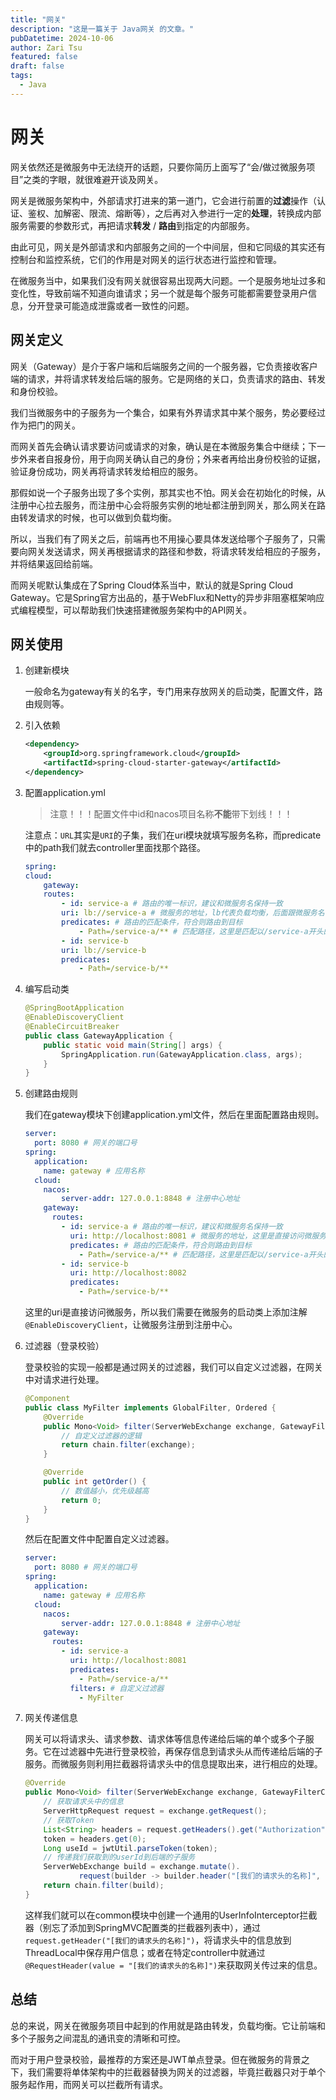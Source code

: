 ```yaml
---
title: "网关"
description: "这是一篇关于 Java网关 的文章。"
pubDatetime: 2024-10-06
author: Zari Tsu
featured: false
draft: false
tags:
  - Java
---
```


# 网关

网关依然还是微服务中无法绕开的话题，只要你简历上面写了“会/做过微服务项目”之类的字眼，就很难避开谈及网关。

网关是微服务架构中，外部请求打进来的第一道门，它会进行前置的**过滤**操作（认证、鉴权、加解密、限流、熔断等），之后再对入参进行一定的**处理**，转换成内部服务需要的参数形式，再把请求**转发** / **路由**到指定的内部服务。

由此可见，网关是外部请求和内部服务之间的一个中间层，但和它同级的其实还有控制台和监控系统，它们的作用是对网关的运行状态进行监控和管理。

在微服务当中，如果我们没有网关就很容易出现两大问题。一个是服务地址过多和变化性，导致前端不知道向谁请求；另一个就是每个服务可能都需要登录用户信息，分开登录可能造成泄露或者一致性的问题。

## 网关定义

网关（Gateway）是介于客户端和后端服务之间的一个服务器，它负责接收客户端的请求，并将请求转发给后端的服务。它是网络的关口，负责请求的路由、转发和身份校验。

我们当微服务中的子服务为一个集合，如果有外界请求其中某个服务，势必要经过作为把门的网关。

而网关首先会确认请求要访问或请求的对象，确认是在本微服务集合中继续；下一步外来者自报身份，用于向网关确认自己的身份；外来者再给出身份校验的证据，验证身份成功，网关再将请求转发给相应的服务。

那假如说一个子服务出现了多个实例，那其实也不怕。网关会在初始化的时候，从注册中心拉去服务，而注册中心会将服务实例的地址都注册到网关，那么网关在路由转发请求的时候，也可以做到负载均衡。

所以，当我们有了网关之后，前端再也不用操心要具体发送给哪个子服务了，只需要向网关发送请求，网关再根据请求的路径和参数，将请求转发给相应的子服务，并将结果返回给前端。

而网关呢默认集成在了Spring Cloud体系当中，默认的就是Spring Cloud Gateway。它是Spring官方出品的，基于WebFlux和Netty的异步非阻塞框架响应式编程模型，可以帮助我们快速搭建微服务架构中的API网关。

## 网关使用

1. 创建新模块

    一般命名为gateway有关的名字，专门用来存放网关的启动类，配置文件，路由规则等。

2. 引入依赖

    ```xml
    <dependency>
        <groupId>org.springframework.cloud</groupId>
        <artifactId>spring-cloud-starter-gateway</artifactId>
    </dependency>
    ```

3. 配置application.yml

    > 注意！！！配置文件中id和nacos项目名称**不能**带下划线！！！

    注意点：`URL`其实是`URI`的子集，我们在uri模块就填写服务名称，而predicate中的path我们就去controller里面找那个路径。

    ```yaml
    spring:
    cloud:
        gateway:
        routes:
            - id: service-a # 路由的唯一标识，建议和微服务名保持一致
            uri: lb://service-a # 微服务的地址，lb代表负载均衡，后面跟微服务名
            predicates: # 路由的匹配条件，符合则路由到目标
                - Path=/service-a/** # 匹配路径，这里是匹配以/service-a开头的请求
            - id: service-b
            uri: lb://service-b
            predicates:
                - Path=/service-b/**
    ```

4. 编写启动类

    ```java
    @SpringBootApplication
    @EnableDiscoveryClient
    @EnableCircuitBreaker
    public class GatewayApplication {
        public static void main(String[] args) {
            SpringApplication.run(GatewayApplication.class, args);
        }
    }
    ```

5. 创建路由规则

    我们在gateway模块下创建application.yml文件，然后在里面配置路由规则。

    ```yaml
    server:
      port: 8080 # 网关的端口号
    spring:
      application:
        name: gateway # 应用名称
      cloud:
        nacos:
            server-addr: 127.0.0.1:8848 # 注册中心地址
        gateway:
          routes:
            - id: service-a # 路由的唯一标识，建议和微服务名保持一致
              uri: http://localhost:8081 # 微服务的地址，这里是直接访问微服务
              predicates: # 路由的匹配条件，符合则路由到目标
                - Path=/service-a/** # 匹配路径，这里是匹配以/service-a开头的请求
            - id: service-b
              uri: http://localhost:8082
              predicates:
                - Path=/service-b/**
    ```

    这里的uri是直接访问微服务，所以我们需要在微服务的启动类上添加注解`@EnableDiscoveryClient`，让微服务注册到注册中心。

6. 过滤器（登录校验）

    登录校验的实现一般都是通过网关的过滤器，我们可以自定义过滤器，在网关中对请求进行处理。

    ```java
    @Component
    public class MyFilter implements GlobalFilter, Ordered {
        @Override
        public Mono<Void> filter(ServerWebExchange exchange, GatewayFilterChain chain) {
            // 自定义过滤器的逻辑
            return chain.filter(exchange);
        }

        @Override
        public int getOrder() {
            // 数值越小，优先级越高
            return 0;
        }
    }
    ```

    然后在配置文件中配置自定义过滤器。

    ```yaml
    server:
      port: 8080 # 网关的端口号
    spring:
      application:
        name: gateway # 应用名称
      cloud:
        nacos:
            server-addr: 127.0.0.1:8848 # 注册中心地址
        gateway:
          routes:
            - id: service-a
              uri: http://localhost:8081
              predicates:
                - Path=/service-a/**
              filters: # 自定义过滤器
                - MyFilter
    ```

7. 网关传递信息

    网关可以将请求头、请求参数、请求体等信息传递给后端的单个或多个子服务。它在过滤器中先进行登录校验，再保存信息到请求头从而传递给后端的子服务。而微服务则利用拦截器将请求头中的信息提取出来，进行相应的处理。

    ```java
    @Override
    public Mono<Void> filter(ServerWebExchange exchange, GatewayFilterChain chain) {
        // 获取请求头中的信息
        ServerHttpRequest request = exchange.getRequest();
        // 获取Token
        List<String> headers = request.getHeaders().get("Authorization");
        token = headers.get(0);
        Long useId = jwtUtil.parseToken(token);
        // 传递我们获取到的userId到后端的子服务
        ServerWebExchange build = exchange.mutate().
                request(builder -> builder.header("[我们的请求头的名称]", useId)).build();
        return chain.filter(build);
    }
    ```

    这样我们就可以在common模块中创建一个通用的UserInfoInterceptor拦截器（别忘了添加到SpringMVC配置类的拦截器列表中），通过`request.getHeader("[我们的请求头的名称]")`，将请求头中的信息放到ThreadLocal中保存用户信息；或者在特定controller中就通过`@RequestHeader(value = "[我们的请求头的名称]")`来获取网关传过来的信息。

## 总结

总的来说，网关在微服务项目中起到的作用就是路由转发，负载均衡。它让前端和多个子服务之间混乱的通讯变的清晰和可控。

而对于用户登录校验，最推荐的方案还是JWT单点登录。但在微服务的背景之下，我们需要将单体架构中的拦截器替换为网关的过滤器，毕竟拦截器只对于单个服务起作用，而网关可以拦截所有请求。
